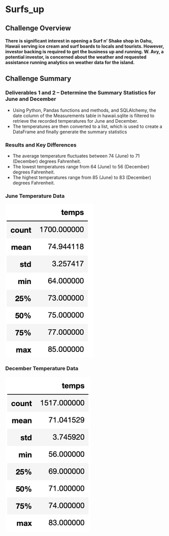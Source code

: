 # Surfs_up

## Challenge Overview

#### There is significant interest in opening a Surf n’ Shake shop in Oahu, Hawaii serving ice cream and surf boards to locals and tourists. However, investor backing is required to get the business up and running.  W. Avy, a potential investor, is concerned about the weather and requested assistance running analytics on weather data for the island. 

## Challenge Summary
### Deliverables 1 and 2 – Determine the Summary Statistics for June and December
-	Using Python, Pandas functions and methods, and SQLAlchemy, the date column of the Measurements table in hawaii.sqlite is filtered to retrieve the recorded temperatures for June and December.
-	The temperatures are then converted to a list, which is used to create a DataFrame and finally generate the summary statistics 

### Results and Key Differences
-	The average temperature fluctuates between 74 (June) to 71 (December) degrees Fahrenheit.
-	The lowest temperatures range from 64 (June) to 56 (December) degrees Fahrenheit. 
- The highest temperatures range from 85 (June) to 83 (December) degrees Fahrenheit. 

### June Temperature Data
![](https://github.com/AB3478/surfs_up/blob/f4e640f0846cbce9a2e748acba47e413adf0fa15/Resources/June.png)

### December Temperature Data
![](https://github.com/AB3478/surfs_up/blob/f4e640f0846cbce9a2e748acba47e413adf0fa15/Resources/December.png)
